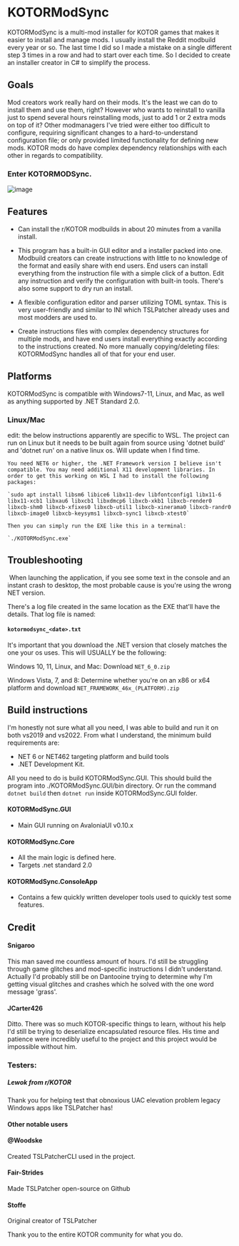 # KOTORModSync
KOTORModSync is a multi-mod installer for KOTOR games that makes it easier to install and manage mods. I usually install the Reddit modbuild every year or so. The last time I did so I made a mistake on a single different step 3 times in a row and had to start over each time. So I decided to create an installer creator in C# to simplify the process.

## Goals
Mod creators work really hard on their mods. It's the least we can do to install them and use them, right? However who wants to reinstall to vanilla just to spend several hours reinstalling mods, just to add 1 or 2 extra mods on top of it?
Other modmanagers I've tried were either too difficult to configure, requiring significant changes to a hard-to-understand configuration file; or only provided limited functionality for defining new mods. KOTOR mods do have complex dependency relationships with each other in regards to compatibility.

### Enter KOTORMODSync.

![image](https://github.com/th3w1zard1/KOTORModSync/assets/2219836/3643440b-0070-4016-b45a-b17560f3f9b5)


## Features
- Can install the r/KOTOR modbuilds in about 20 minutes from a vanilla install.
- This program has a built-in GUI editor and a installer packed into one. Modbuild creators can create instructions with little to no knowledge of the format and easily share with end users. End users can install everything from the instruction file with a simple click of a button. Edit any instruction and verify the configuration with built-in tools. There's also some support to dry run an install.

- A flexible configuration editor and parser utilizing TOML syntax. This is very user-friendly and similar to INI which TSLPatcher already uses and most modders are used to.
- Create instructions files with complex dependency structures for multiple mods, and have end users install everything exactly according to the instructions created. No more manually copying/deleting files: KOTORModSync handles all of that for your end user.

## Platforms
KOTORModSync is compatible with Windows7-11, Linux, and Mac, as well as anything supported by .NET Standard 2.0.

### Linux/Mac
edit: the below instructions apparently are specific to WSL. The project can run on Linux but it needs to be built again from source using 'dotnet build' and 'dotnet run' on a native linux os. Will update when I find time.
```
You need NET6 or higher, the .NET Framework version I believe isn't compatible. You may need additional X11 development libraries. In order to get this working on WSL I had to install the following packages:

`sudo apt install libsm6 libice6 libx11-dev libfontconfig1 libx11-6 libx11-xcb1 libxau6 libxcb1 libxdmcp6 libxcb-xkb1 libxcb-render0 libxcb-shm0 libxcb-xfixes0 libxcb-util1 libxcb-xinerama0 libxcb-randr0 libxcb-image0 libxcb-keysyms1 libxcb-sync1 libxcb-xtest0`

Then you can simply run the EXE like this in a terminal:

`./KOTORModSync.exe`
```

## Troubleshooting
​
When launching the application, if you see some text in the console and an instant crash to desktop, the most probable cause is you're using the wrong NET version.

There's a log file created in the same location as the EXE that'll have the details. That log file is named:
#### `kotormodsync_<date>.txt`

It's important that you download the .NET version that closely matches the one your os uses. This will USUALLY be the following:

Windows 10, 11, Linux, and Mac: Download `NET_6_0.zip`

Windows Vista, 7, and 8: Determine whether you're on an x86 or x64 platform and download `NET_FRAMEWORK_46x_(PLATFORM).zip`

## Build instructions
I'm honestly not sure what all you need, I was able to build and run it on both vs2019 and vs2022. From what I understand, the minimum build requirements are:
- NET 6 or NET462 targeting platform and build tools
- .NET Development Kit.

All you need to do is build KOTORModSync.GUI. This should build the program into ./KOTORModSync.GUI/bin directory. Or run the command `dotnet build` then `dotnet run` inside KOTORModSync.GUI folder.

#### KOTORModSync.GUI
- Main GUI running on AvaloniaUI v0.10.x
#### KOTORModSync.Core
- All the main logic is defined here.
- Targets .net standard 2.0
#### KOTORModSync.ConsoleApp
- Contains a few quickly written developer tools used to quickly test some features.


## Credit
#### Snigaroo
This man saved me countless amount of hours. I'd still be struggling through game glitches and mod-specific instructions I didn't understand. Actually I'd probably still be on Dantooine trying to determine why I'm getting visual glitches and crashes which he solved with the one word message 'grass'.

#### JCarter426
Ditto. There was so much KOTOR-specific things to learn, without his help I'd still be trying to deserialize encapsulated resource files. His time and patience were incredibly useful to the project and this project would be impossible without him.

### Testers:
##### Lewok from r/KOTOR
Thank you for helping test that obnoxious UAC elevation problem legacy Windows apps like TSLPatcher has!

#### Other notable users
#### @Woodske
Created TSLPatcherCLI used in the project.

#### Fair-Strides
Made TSLPatcher open-source on Github

#### Stoffe
Original creator of TSLPatcher

Thank you to the entire KOTOR community for what you do.
